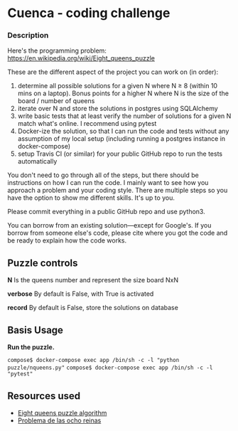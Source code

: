 # Cuenca - coding challenge


### Description

Here's the programming problem: https://en.wikipedia.org/wiki/Eight_queens_puzzle

These are the different aspect of the project you can work on (in order):
1. determine all possible solutions for a given N where N ≥ 8 (within 10 mins on a laptop). Bonus points for a higher N where N is the size of the board / number of queens
2. iterate over N and store the solutions in postgres using SQLAlchemy
3. write basic tests that at least verify the number of solutions for a given N match what's online. I recommend using pytest
4. Docker-ize the solution, so that I can run the code and tests without any assumption of my local setup (including running a postgres instance in docker-compose)
5. setup Travis CI (or similar) for your public GitHub repo to run the tests automatically

You don't need to go through all of the steps, but there should be instructions on how I can run the code. I mainly want to see how you approach a problem and your coding style. There are multiple steps so you have the option to show me different skills. It's up to you.

Please commit everything in a public GitHub repo and use python3.

You can borrow from an existing solution—except for Google's. If you borrow from someone else's code, please cite where you got the code and be ready to explain how the code works.

## Puzzle controls

**N**
Is the queens number and represent the size board NxN

**verbose**
By default is False, with True is activated

**record**
By default is False, store the solutions on database

## Basis Usage

**Run the puzzle.**

```compose$ docker-compose exec app /bin/sh -c -l "python puzzle/nqueens.py"```
```compose$ docker-compose exec app /bin/sh -c -l "pytest"```

## Resources used

* [Eight queens puzzle algorithm](https://es.stackoverflow.com/questions/254207/no-puedo-entender-este-algoritmo-8-reinas-python?answertab=votes#tab-top)
* [Problema de las ocho reinas](https://es.wikipedia.org/wiki/Problema_de_las_ocho_reinas)
